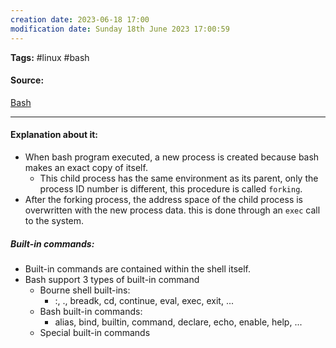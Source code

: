 ```yaml
---
creation date: 2023-06-18 17:00
modification date: Sunday 18th June 2023 17:00:59
---
```


**Tags:** #linux #bash 

#### Source:
[Bash](https://tldp.org/LDP/Bash-Beginners-Guide/html/sect_01_03.html)

--------------------------------------

#### Explanation about it:

* When bash program executed, a new process is created because bash makes an exact copy of itself.
	* This child process has the same environment as its parent, only the process ID number is different, this procedure is called `forking`.
* After the forking process, the address space of the child process is overwritten with the new process data. this is done through an `exec` call to the system.


##### Built-in commands:

* Built-in commands are contained within the shell itself.
* Bash support 3 types of built-in command
	* Bourne shell built-ins:
		* :, ., breadk, cd, continue, eval, exec, exit, ...
	* Bash built-in commands:
		* alias, bind, builtin, command, declare, echo, enable, help, ...
	* Special built-in commands


